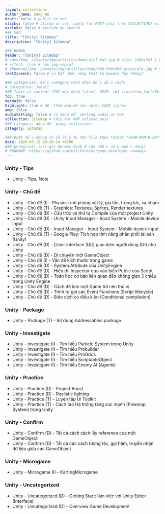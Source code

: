 ```yaml
---
layout: collections
author_name: Dong Ho
draft: false # public or not
sticky: false # sticky or not, apply for POST only (not COLLECTION) with including thumbnailImg
exclude: false # exclude on search
### SEO
title: "[Unity] Sitemap"
description: "[Unity] Sitemap"

### HUMAN
header: "[Unity] Sitemap"
# coverImg: /assets/img/articles/demo/girl_hat.jpg # size: 1068x703 | 900x500 | 600x400
# effect: true # use img-sepia?
# thumbnailImg: /assets/img/articles/demo/940-900x500-grayscale.jpg # size: 900x500 | 600x400
text2speech: false # có bật chức năng Text-To-Speech hay không?

### categories: mỗi category cách nhau bởi dấu cách!
# categories: Jekyll
### Table of content (TOC mặc định false), SKIP: <h1 class="no_toc">Skip toc</h1> hoặc <div class="no_toc_section">
toc: true
mermaid: false
highlight: true # để thêm màu mè cho <pre> CODE </pre>
amp: false
audioSetting: false # có menu để setting audio or not
collection: Sitemap # this for AMP related post
### category: dùng để group collection
category: Sitemap

### Date nếu không có sẽ lấy từ tên file theo format "YEAR-MONTH-DAY-title.md"
date: 2020-05-15 14:26:14 +0700
### permalink: /url-ghi-de-mac-dinh # cân nhắc nếu muốn dùng!
# ROADMAP: https://github.com/utilForever/game-developer-roadmap
---
```


### Unity - Tips

- Unity - Tips, Note

### Unity - Chủ đề

- Unity - Chủ đề (I) - Physics: mô phỏng vật lý, gia tốc, trọng lực, va chạm
- Unity - Chủ đề (T) - Graphics: Textures, Sprites, Render textures
- Unity - Chủ đề (D) - Cấu trúc và thứ tự Compile của một project Unity
- Unity - Chủ đề (D) - Unity Input Manager - Input System - Mobile device input
- Unity - Chủ đề (D) - Input Manager - Input System - Mobile device input
- Unity - Chủ đề (T) - Google Play: Tích hợp tính năng phân phối tài sản (Unity)
- Unity - Chủ đề (D) - [User interface (UI)] giao diện người dùng (UI) cho Unity
- Unity - Chủ đề (D) - Di chuyển một GameObject
- Unity - Chủ đề (I) - Vấn đề kích thước trong game
- Unity - Chủ đề (D) - System.Attribute của UnityEngine
- Unity - Chủ đề (D) - Hiển thị Inspector dựa vào biến Public của Script
- Unity - Chủ đề (D) - Toán học cơ bản liên quan đến không gian 3 chiều trong Unity Engine
- Unity - Chủ đề (D) - Cách để làm một Game trở nên thú vị
- Unity - Chủ đề (D) - Trình tự gọi các Event Functions (Script lifecycle)
- Unity - Chủ đề (D) - Biên dịch có điều kiện (Conditional compilation)

### Unity - Package

- Unity - Package (T) - Sử dụng Addressables package

### Unity - Investigate

- Unity - Investigate (I) - Tìm hiểu Particle System trong Unity
- Unity - Investigate (I) - Tìm hiểu Probuilder
- Unity - Investigate (I) - Tìm hiểu ProGrids
- Unity - Investigate (I) - Tìm hiểu ScriptableObject
- Unity - Investigate (I) - Tìm hiểu Enemy AI (Agents)

### Unity - Practice

- Unity - Practice (D) - Project Boost
- Unity - Practice (D) - Realistic lighting
- Unity - Practice (T) - Luyện tập UI Toolkit
- Unity - Practice (T) - Cách tạo Hệ thống tăng sức mạnh (Powerup System) trong Unity

### Unity - Confirm

- Unity - Confirm (D) - Tất cả cách cách lấy reference của một GameObject
- Unity - Confirm (D) - Tất cả các cách tương tác, gọi hàm, truyền nhận dữ liệu giữa các GameObject

### Unity - Microgame

- Unity - Microgame (I) - KartingMicrogame

### Unity - Uncategorized

- Unity - Uncategorized (D) - Getting Start: làm việc với Unity Editor (Interface)
- Unity - Uncategorized (D) - Overview Game Development